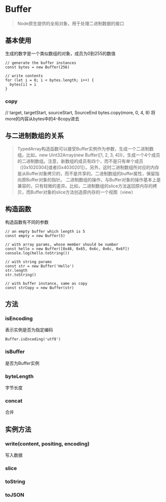 # Buffer
> Node原生提供的全局对象，用于处理二进制数据的接口

## 基本使用
生成的数字是一个类似数组的对象，成员为0到255的数值

```
// generate the buffer instances
const bytes = new Buffer(256)

// write contents
for (let i = 0; i < bytes.length; i++) {
  bytes[i] = i
}
```

### copy
// target, targetStart, sourceStart, SourceEnd
bytes.copy(more, 0, 4, 8)
将more的内容从bytes中的4-8copy进去

## 与二进制数组的关系
> TypedArray构造函数可以接受Buffer实例作为参数，生成一个二进制数组。比如，new Uint32Array(new Buffer([1, 2, 3, 4]))，生成一个4个成员的二进制数组。注意，新数组的成员有四个，而不是只有单个成员（[0x1020304]或者[0x4030201]）。另外，这时二进制数组所对应的内存是从Buffer对象拷贝的，而不是共享的。二进制数组的buffer属性，保留指向原Buffer对象的指针。
二进制数组的操作，与Buffer对象的操作基本上是兼容的，只有轻微的差异。比如，二进制数组的slice方法返回原内存的拷贝，而Buffer对象的slice方法创造原内存的一个视图（view）

## 构造函数
构造函数有不同的参数
```
// an empty buffer which length is 5
const empty = new Buffer(5)

// with array params, whose member should be number
const hello = new Buffer([0x48, 0x65, 0x6c, 0x6c, 0x6f])
console.log(hello.toString())

// with string params
const str = new Buffer('Hello')
str.length
str.toString()

// with buffer instance, same as copy
const strCopy = new Buffer(str)
```

## 方法
### isEncoding
表示实例是否为指定编码

```
Buffer.isEncoding('utf8')
```

### isBuffer
是否为Buffer实例

### byteLength
字节长度

### concat
合并

## 实例方法
### write(content, positing, encoding)
写入数据

### slice
### toString
### toJSON
